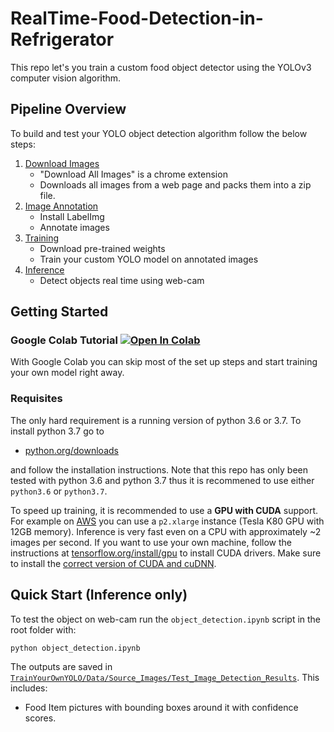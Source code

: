 # RealTime-Food-Detection-in-Refrigerator

This repo let's you train a custom food object detector using the  YOLOv3 computer vision algorithm.

## Pipeline Overview

To build and test your YOLO object detection algorithm follow the below steps:
 
 1. [Download Images](/1_Download_Images/)
	 - "Download All Images" is a chrome extension
	 - Downloads all images from a web page and packs them into a zip file.
 2. [Image Annotation](/2_Image_Annotation/)
	 - Install LabelImg
	 - Annotate images
 3. [Training](/3_Training/)
 	- Download pre-trained weights
 	- Train your custom YOLO model on annotated images 
 4. [Inference](/4_Inference/)
 	- Detect objects real time using web-cam
 
## Getting Started

### Google Colab Tutorial <a href="https://colab.research.google.com/drive/1pNJmOkzCQDnN0xBb-6Suze3q1AAdH8LT#scrollTo=9e9ZW3sqMEPO" target="_parent"><img src="https://colab.research.google.com/assets/colab-badge.svg" alt="Open In Colab"/></a>
With Google Colab you can skip most of the set up steps and start training your own model right away. 

### Requisites
The only hard requirement is a running version of python 3.6 or 3.7. To install python 3.7 go to 
- [python.org/downloads](https://www.python.org/downloads/release/python-376/) 

and follow the installation instructions. Note that this repo has only been tested with python 3.6 and python 3.7 thus it is recommened to use either `python3.6` or `python3.7`.

To speed up training, it is recommended to use a **GPU with CUDA** support. For example on [AWS](/2_Training/AWS/) you can use a `p2.xlarge` instance (Tesla K80 GPU with 12GB memory). Inference is very fast even on a CPU with approximately ~2 images per second. If you want to use your own machine, follow the instructions at [tensorflow.org/install/gpu](https://www.tensorflow.org/install/gpu) to install CUDA drivers. Make sure to install the [correct version of CUDA and cuDNN](https://www.tensorflow.org/install/source#linux). 

## Quick Start (Inference only)
To test the object on web-cam run the `object_detection.ipynb` script in the root folder with:

```bash
python object_detection.ipynb
```

The outputs are saved in [`TrainYourOwnYOLO/Data/Source_Images/Test_Image_Detection_Results`](/Data/Source_Images/Test_Image_Detection_Results). This includes:
 - Food Item pictures with bounding boxes around it with confidence scores.
  
